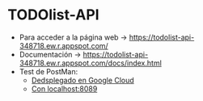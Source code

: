 # TODOlist-API

- Para acceder a la página web -> https://todolist-api-348718.ew.r.appspot.com/
- Documentación -> https://todolist-api-348718.ew.r.appspot.com/docs/index.html
- Test de PostMan:
  * [Dedsplegado en Google Cloud](https://uses0-my.sharepoint.com/:u:/g/personal/alesanfel_alum_us_es/ERc6Nbnt2DNDgvPPJeKzBagBxgZAuAAX0mnyRcxQP4dYYQ?e=dTPboE)
  * [Con localhost:8089](https://uses0-my.sharepoint.com/:u:/g/personal/alesanfel_alum_us_es/EcuhpQeHPCxCjaSFdzsd9_cBLXwBXVYQeTeD0s4O_NjF9w?e=sxjggo)

